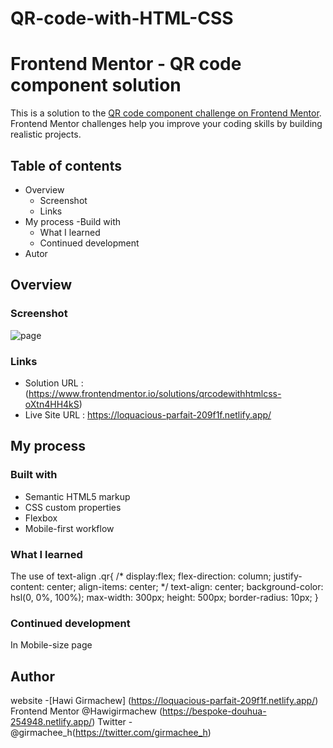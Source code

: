 # QR-code-with-HTML-CSS
# Frontend Mentor - QR code component solution

This is a solution to the [QR code component challenge on Frontend Mentor](https://www.frontendmentor.io/challenges/qr-code-component-iux_sIO_H). Frontend Mentor challenges help you improve your coding skills by building realistic projects.

## Table of contents
 - Overview
   - Screenshot
   - Links
 - My process
   -Build with
   - What I learned
   - Continued development
  - Autor
  
  
  ## Overview

### Screenshot
![page](https://user-images.githubusercontent.com/88828065/188270044-b4058f78-5031-4c8b-93d8-43f932cd78b5.PNG)

### Links
 - Solution URL : (https://www.frontendmentor.io/solutions/qrcodewithhtmlcss-oXtn4HH4kS)
 - Live Site URL : https://loquacious-parfait-209f1f.netlify.app/
## My process

### Built with

- Semantic HTML5 markup
- CSS custom properties
- Flexbox
- Mobile-first workflow
### What I learned
 The use of text-align
 .qr{
    /* display:flex;
    flex-direction: column;
    justify-content: center;
    align-items: center; */
    text-align: center;
    background-color: hsl(0, 0%, 100%);
    max-width: 300px;
    height: 500px;
    border-radius: 10px;
}
### Continued development
  In Mobile-size page
## Author

website -[Hawi Girmachew] (https://loquacious-parfait-209f1f.netlify.app/)
Frontend Mentor @Hawigirmachew (https://bespoke-douhua-254948.netlify.app/)
Twitter - @girmachee_h(https://twitter.com/girmachee_h) 


 
